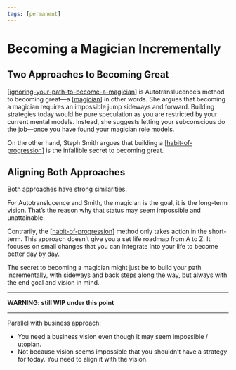 ```yaml
---
tags: [permanent]
---
```


# Becoming a Magician Incrementally

## Two Approaches to Becoming Great

[[ignoring-your-path-to-become-a-magician]] is Autotranslucence’s method to becoming great—a [[magician]] in other words. She argues that becoming a magician requires an impossible jump sideways and forward. Building strategies today would be pure speculation as you are restricted by your current mental models. Instead, she suggests letting your subconscious do the job—once you have found your magician role models.

On the other hand, Steph Smith argues that building a [[habit-of-progression]] is the infallible secret to becoming great.

## Aligning Both Approaches

Both approaches have strong similarities. 

For Autotranslucence and Smith, the magician is the goal, it is the long-term vision. That’s the reason why that status may seem impossible and unattainable.

Contrarily, the [[habit-of-progression]] method only takes action in the short-term. This approach doesn’t give you a set life roadmap from A to Z. It focuses on small changes that you can integrate into your life to become better day by day.

The secret to becoming a magician might just be to build your path incrementally, with sideways and back steps along the way, but always with the end goal and vision in mind.

---
**WARNING: still WIP under this point**

---

Parallel with business approach:
- You need a business vision even though it may seem impossible / utopian.
- Not because vision seems impossible that you shouldn’t have a strategy for today. You need to align it with the vision.

[//begin]: # "Autogenerated link references for markdown compatibility"
[ignoring-your-path-to-become-a-magician]: ../3-literature/ignoring-your-path-to-become-a-magician "Ignoring Your Path to Become a Magician"
[magician]: ../3-literature/magician "Magician"
[habit-of-progression]: ../3-literature/habit-of-progression "Habit of Progression"
[//end]: # "Autogenerated link references"